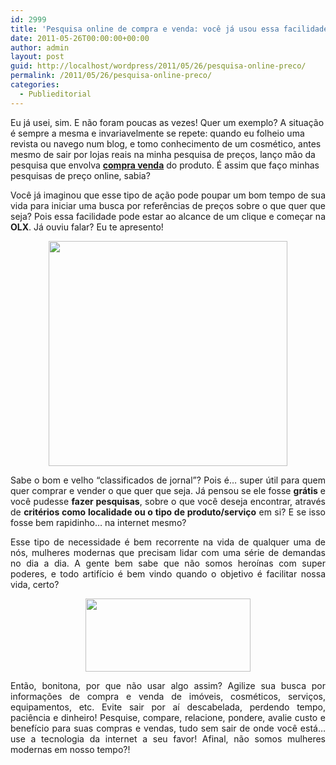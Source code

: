 ```yaml
---
id: 2999
title: 'Pesquisa online de compra e venda: você já usou essa facilidade?'
date: 2011-05-26T00:00:00+00:00
author: admin
layout: post
guid: http://localhost/wordpress/2011/05/26/pesquisa-online-preco/
permalink: /2011/05/26/pesquisa-online-preco/
categories:
  - Publieditorial
---
```

Eu já usei, sim. E não foram poucas as vezes! Quer um exemplo? A situação é sempre a mesma e invariavelmente se repete: quando eu folheio uma revista ou navego num blog, e tomo conhecimento de um cosmético, antes mesmo de sair por lojas reais na minha pesquisa de preços, lanço mão da pesquisa que envolva **<a href="http://www.olx.com.br/compra-venda-cat-185" target="_blank">compra venda</a>** do produto. É assim que faço minhas pesquisas de preço online, sabia?

<p style="text-align: justify;">
  Você já imaginou que esse tipo de ação pode poupar um bom tempo de sua vida para iniciar uma busca por referências de preços sobre o que quer que seja? Pois essa facilidade pode estar ao alcance de um clique e começar na <strong>OLX</strong>. Já ouviu falar? Eu te apresento!
</p>

<p style="text-align: justify;">
  <!--more-->
</p>

<p style="text-align: center;">
  <a href="http://www.trololodemulher.com.br/blog/wp-content/uploads/2011/05/logo-olx-compra-venda.jpg"><img class="alignnone size-full wp-image-6423" title="logo olx compra venda" src="http://www.trololodemulher.com.br/blog/wp-content/uploads/2011/05/logo-olx-compra-venda.jpg" alt="" width="382" height="360" /></a>
</p>

<p style="text-align: justify;">
  Sabe o bom e velho “classificados de jornal”? Pois é… super útil para quem quer comprar e vender o que quer que seja. Já pensou se ele fosse <strong>grátis</strong> e você pudesse <strong>fazer pesquisas</strong>, sobre o que você deseja encontrar, através de <strong>critérios como localidade ou o tipo de produto/serviço</strong> em si? E se isso fosse bem rapidinho… na internet mesmo?
</p>

<p style="text-align: justify;">
  Esse tipo de necessidade é bem recorrente na vida de qualquer uma de nós, mulheres modernas que precisam lidar com uma série de demandas no dia a dia. A gente bem sabe que não somos heroínas com super poderes, e todo artifício é bem vindo quando o objetivo é facilitar nossa vida, certo?
</p>

<p style="text-align: center;">
  <a href="http://www.trololodemulher.com.br/blog/wp-content/uploads/2011/05/compra-venda.jpg"><img class="alignnone size-full wp-image-6422" title="compra venda" src="http://www.trololodemulher.com.br/blog/wp-content/uploads/2011/05/compra-venda.jpg" alt="" width="264" height="117" /></a>
</p>

<p style="text-align: justify;">
  Então, bonitona, por que não usar algo assim? Agilize sua busca por informações de compra e venda de imóveis, cosméticos, serviços, equipamentos, etc. Evite sair por aí descabelada, perdendo tempo, paciência e dinheiro! Pesquise, compare, relacione, pondere, avalie custo e benefício para suas compras e vendas, tudo sem sair de onde você está…use a tecnologia da internet a seu favor! Afinal, não somos mulheres modernas em nosso tempo?!
</p>
